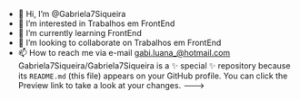 - 👋 Hi, I’m @Gabriela7Siqueira
- 👀 I’m interested in  Trabalhos em FrontEnd
- 🌱 I’m currently learning  FrontEnd
- 💞️ I’m looking to collaborate on  Trabalhos em FrontEnd
- 📫 How to reach me  via e-mail gabi.luana_@hotmail.com
Gabriela7Siqueira/Gabriela7Siqueira is a ✨ special ✨ repository because its `README.md` (this file) appears on your GitHub profile.
You can click the Preview link to take a look at your changes.
--->
